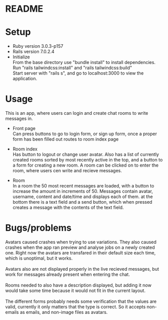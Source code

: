 # README

# Setup
* Ruby version
3.0.3-p157
* Rails version
7.0.2.4
* Initialize <br/>
From the base directory use "bundle install" to install dependencies. <br/>
Run "rails tailwindcss:install" and "rails tailwindcss:build" <br/>
Start server with "rails s", and go to localhost:3000 to view the application.

# Usage
This is an app, where users can login and create chat rooms to write messages in.
* Front page <br/>
Can press buttons to go to login form, or sign up form, once a proper form has been filled out routes to room index page

* Room index <br/>
Has button to logout or change user avatar. 
Also has a list of currently created rooms sorted by most recently active in the top, and a button to a form for creating a new room. 
A room can be clicked on to enter the room, where users cen write and recieve messages.

* Room <br/>
In a room the 50 most recent messages are loaded, with a button to increase the amount in increments of 50. 
Messages contain avatar, username, content and date/time and displays each of them. 
at the bottom there is a text field and a send button, which when pressed creates a message with the contents of the text field.

# Bugs/problems
Avatars caused crashes when trying to use variations. They also caused crashes when the app ran preview and analyse jobs on a newly created one. Right now the avatars are transfared in their default size each time, which is unoptimal, but it works. </br></br>
Avatars also are not displayed properly in the live recieved messages, but work for messages already present when entering the chat. </br></br>
Rooms needed to also have a description displayed, but adding it now would take some time because it would not fit in the current layout. </br></br>
The different forms probably needs some verification that the values are valid, currently it only matters that the type is correct. So it accepts non-emails as emails, and non-image files as avatars.
